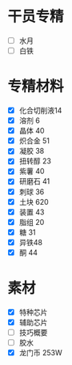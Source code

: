 # 干员专精
- [ ] 水月
- [ ] 白铁

# 专精材料
- [x] 化合切削液14
- [x] 溶剂 6
- [x] 晶体 40
- [x] 炽合金 51
- [x] 凝胶 38
- [x] 扭转醇 23
- [x] 紫薯 40
- [x] 研磨石 41
- [x] 刺球 36
- [x] 土块 620
- [x] 装置 43
- [x] 脂组 20
- [x] 糖 31
- [x] 异铁48
- [x] 酮 44

# 素材
- [x] 特种芯片
- [x] 辅助芯片
- [ ] 技巧概要
- [ ] 胶水
- [x] 龙门币 253W

